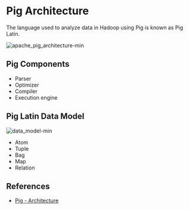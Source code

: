# Pig Architecture

The language used to analyze data in Hadoop using Pig is known as Pig Latin. 

![apache_pig_architecture-min](https://s0.wailian.download/2019/06/04/apache_pig_architecture-min.png)

## Pig Components
- Parser
- Optimizer
- Compiler
- Execution engine

## Pig Latin Data Model
![data_model-min](https://s0.wailian.download/2019/06/04/data_model-min.png)

- Atom
- Tuple
- Bag
- Map
- Relation

## References
- [Pig - Architecture](https://www.tutorialspoint.com/apache_pig/apache_pig_architecture.htm)